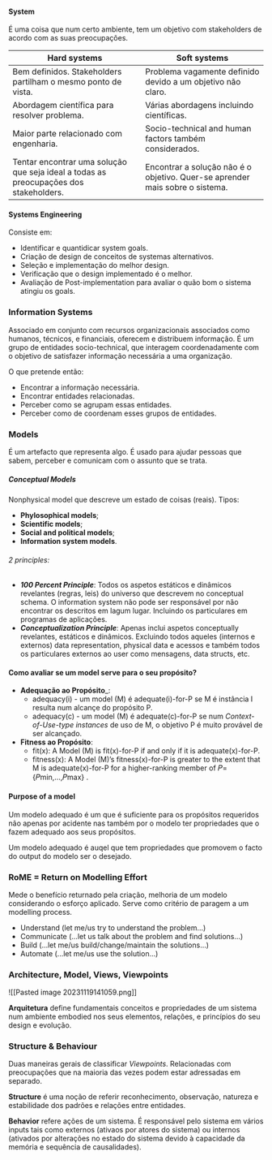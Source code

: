#### System

É uma coisa que num certo ambiente, tem um objetivo com stakeholders de acordo com as suas preocupações.

| Hard systems | Soft systems |
|  -| - |
| Bem definidos. Stakeholders partilham o mesmo ponto de vista.| Problema vagamente definido devido a um objetivo não claro. |
| Abordagem científica para resolver problema. | Várias abordagens incluindo científicas. |
| Maior parte relacionado com engenharia. | Socio-technical and human factors também considerados. |
| Tentar encontrar uma solução que seja ideal a todas as preocupações dos stakeholders. | Encontrar a solução não é o objetivo. Quer-se aprender mais sobre o sistema.

#### Systems Engineering

Consiste em:

- Identificar e quantidicar system goals.
- Criação de design de conceitos de systemas alternativos.
- Seleção e implementação do melhor design.
- Verificação que o design implementado é o melhor.
- Avaliação de Post-implementation para avaliar o quão bom o sistema atingiu os goals.

### Information Systems

Associado em conjunto com recursos organizacionais associados como humanos, técnicos, e financiais, oferecem e distribuem informação.
É um grupo de entidades socio-technical, que interagem coordenadamente com o objetivo de satisfazer informação necessária a uma organização.

O que pretende então:

- Encontrar a informação necessária.
- Encontrar entidades relacionadas.
- Perceber como se agrupam essas entidades.
- Perceber como de coordenam esses grupos de entidades.

### Models

É um artefacto que representa algo.
É usado para ajudar pessoas que sabem, perceber e comunicam com o assunto que se trata.

##### Conceptual Models

Nonphysical model que descreve um estado de coisas (reais).
Tipos:

- __Phylosophical models__;
- __Scientific models__;
- __Social and political models__;
- __Information system models__.

###### 2 principles:

- ___100 Percent Principle___: Todos os aspetos estáticos e dinâmicos revelantes (regras, leis) do universo que descrevem no conceptual schema. O information system não pode ser responsável por não encontrar os descritos em lagum lugar. Incluindo os particulares em programas de aplicações.
- ___Conceptualization Principle___: Apenas inclui aspetos conceptually revelantes, estáticos e dinâmicos. Excluindo todos aqueles (internos e externos) data representation, physical data e acessos e também todos os particulares externos ao user como mensagens, data structs, etc.


#### Como avaliar se um model serve para o seu propósito?

- __Adequação ao Propósito___:
	- adequacy(i) - um model (M) é adequate(i)-for-P se M é instância I resulta num alcançe do propósito P.
	- adequacy(c) - um model (M) é adequate(c)-for-P se num _Context-of-Use-type instances_ de uso de M, o objetivo P é muito provável de ser alcançado.
- __Fitness ao Propósito__:
	- fit(x): A Model (M) is fit(x)-for-P if and only if it is adequate(x)-for-P.
	- fitness(x): A Model (M)’s fitness(x)-for-P is greater to the extent that M is
	adequate(x)-for-P for a higher-ranking member of 𝑃={𝑃min,…,𝑃max} .

#### Purpose of a model

Um modelo adequado é um que é suficiente para os propósitos requeridos não apenas por acidente nas também por o modelo ter propriedades que o fazem adequado aos seus propósitos.

Um modelo adequado é auqel que tem propriedades que promovem o facto do output do modelo ser o desejado.

### RoME = Return  on Modelling Effort

Mede o benefício returnado pela criação, melhoria de um modelo considerando o esforço aplicado.
Serve como critério de paragem a um modelling process.

- Understand (let me/us try to understand the problem...)
- Communicate (...let us talk about the problem and find solutions...)
- Build (...let me/us build/change/maintain the solutions...)
- Automate (...let me/us use the solution...)

### Architecture, Model, Views, Viewpoints

![[Pasted image 20231119141059.png]]

__Arquitetura__ define fundamentais conceitos e propriedades de um sistema num ambiente embodied nos seus elementos, relações, e princípios do seu design e evolução.

### Structure & Behaviour

Duas maneiras gerais de classificar _Viewpoints_.
Relacionadas com preocupações que na maioria das vezes podem estar adressadas em separado.

__Structure__ é uma noção de referir reconhecimento, observação, natureza e estabilidade dos padrões e relações entre entidades.

__Behavior__ refere ações de um sistema.
É responsável pelo sistema em vários inputs tais como externos (ativaos por atores do sistema) ou internos (ativados por alterações no estado do sistema devido à capacidade da memória e sequência de causalidades).